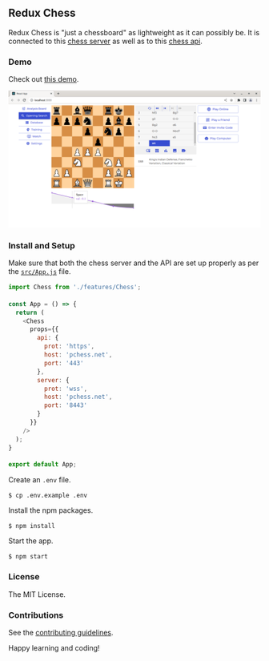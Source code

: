 ## Redux Chess

Redux Chess is "just a chessboard" as lightweight as it can possibly be. It is connected to this [chess server](https://github.com/chesslablab/chess-server) as well as to this [chess api](https://github.com/chesslablab/chess-api).

### Demo

Check out [this demo](https://www.chesslablab.com/).

![Figure 1](/src/assets/img/docs/figure-01.png)

### Install and Setup

Make sure that both the chess server and the API are set up properly as per the [`src/App.js`](https://github.com/chesslablab/testing-redux-chess/blob/master/src/App.js) file.

```js
import Chess from './features/Chess';

const App = () => {
  return (
    <Chess
      props={{
        api: {
          prot: 'https',
          host: 'pchess.net',
          port: '443'
        },
        server: {
          prot: 'wss',
          host: 'pchess.net',
          port: '8443'
        }
      }}
    />
  );
}

export default App;
```

Create an `.env` file.

```
$ cp .env.example .env
```

Install the npm packages.

```
$ npm install
```

Start the app.

```
$ npm start
```

### License

The MIT License.

### Contributions

See the [contributing guidelines](https://github.com/chesslablab/redux-chess/blob/master/CONTRIBUTING.md).

Happy learning and coding!
